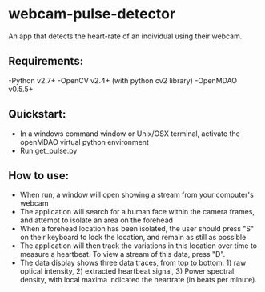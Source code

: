 webcam-pulse-detector
=====================

An app that detects the heart-rate of an individual using their webcam.

Requirements:
---------------

-Python v2.7+
-OpenCV v2.4+ (with python cv2 library)
-OpenMDAO v0.5.5+

Quickstart:
------------
- In a windows command window or Unix/OSX terminal, activate the openMDAO virtual python environment
- Run get_pulse.py

How to use:
----------
- When run, a window will open showing a stream from your computer's webcam
- The application will search for a human face within the camera frames, and attempt to isolate an area on the forehead
- When a forehead location has been isolated, the user should press "S" on their keyboard to lock the location, and remain as still as possible
- The application will then track the variations in this location over time to measure a heartbeat. To view a stream of this data, press "D".
- The data display shows three data traces, from top to bottom: 1) raw optical intensity, 2) extracted heartbeat signal, 3) Power spectral density, with local maxima indicated the heartrate (in beats per minute). 
